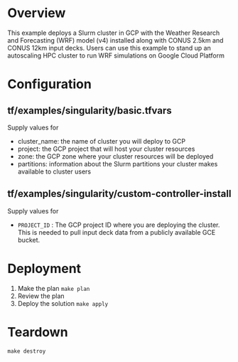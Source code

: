 # Overview

This example deploys a Slurm cluster in GCP with the Weather Research and Forecasting (WRF) model (v4) installed along with CONUS 2.5km and CONUS 12km input decks. Users can use this example to stand up an autoscaling HPC cluster to run WRF simulations on Google Cloud Platform 

# Configuration

## tf/examples/singularity/basic.tfvars

Supply values for
- cluster_name: the name of cluster you will deploy to GCP
- project: the GCP project that will host your cluster resources
- zone: the GCP zone where your cluster resources will be deployed
- partitions: information about the Slurm partitions your cluster makes available to cluster users

## tf/examples/singularity/custom-controller-install

Supply values for
- `PROJECT_ID` : The GCP project ID where you are deploying the cluster. This is needed to pull input deck data from a publicly available GCE bucket. 

# Deployment

1. Make the plan
```make plan```
2. Review the plan
3. Deploy the solution
```make apply```

# Teardown

```make destroy```
